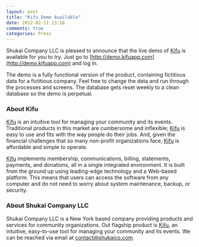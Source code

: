 ```yaml
---
layout: post
title: "Kifu Demo Available"
date: 2012-02-11 13:16
comments: true
categories: Press
---
```


Shukai Company LLC is pleased to announce that the live demo of [Kifu](http://www.kifuapp.com) is available for you to try. Just go to [http://demo.kifuapp.com](http://demo.kifuapp.com) and log in.

The demo is a fully functional version of the product, containing fictitious data for a fictitious company. Feel free to change the data and run through the processes and screens. The database gets reset weekly to a clean database so the demo is perpetual.

### About Kifu

[Kifu](http://www.kifuapp.com) is an intuitive tool for managing your community and its events. Traditional products in this market are cumbersome and inflexible; [Kifu](http://www.kifuapp.com) is easy to use and fits with the way people do their jobs. And, given the financial challenges that so many non-profit organizations face, [Kifu](http://www.kifuapp.com) is affordable and simple to operate. 

[Kifu](http://www.kifuapp.com) implements membership, communications, billing, statements, payments, and donations, all in a single integrated environment. It is built from the ground up using leading-edge technology and a Web-based platform. This means that users can access the software from any computer and do not need to worry about system maintenance, backup, or security.

### About Shukai Company LLC

Shukai Company LLC is a New York based company providing products and services for community organizations. Out flagship product is [Kifu](http://www.kifuapp.com), an intuitive, easy-to-use tool for managing your community and its events. We can be reached via email at [contact@shukaico.com](mailto:contact@shukaico.com).